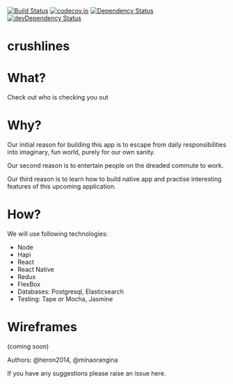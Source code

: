 [![Build Status](https://travis-ci.org/globetown/crushlines.svg?branch=master)](https://travis-ci.org/globetown/crushlines)
[![codecov.io](https://codecov.io/github/globetown/crushlines/coverage.svg?branch=master)](https://codecov.io/github/globetown/crushlines?branch=master)
[![Dependency Status](https://david-dm.org/globetown/crushlines.svg)](https://david-dm.org/globetown/crushlines)
[![devDependency Status](https://david-dm.org/globetown/crushlines/dev-status.svg)](https://david-dm.org/globetown/crushlines#info=devDependencies)

# crushlines

# What?
Check out who is checking you out 

# Why?
Our initial reason for building this app is to escape from daily responsibilities into imaginary, fun world, purely for our own sanity.

Our second reason is to entertain people on the dreaded commute to work.

Our third reason is to learn how to build native app and practise interesting features of this upcoming application.

# How?
We will use following technologies:
- Node
- Hapi
- React
- React Native
- Redux
- FlexBox
- Databases: Postgresql, Elasticsearch
- Testing: Tape or Mocha, Jasmine

# Wireframes

(coming soon)

Authors:
@heron2014, @minaorangina

If you have any suggestions please raise an issue here. 
